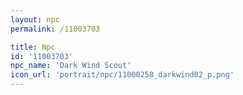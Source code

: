 ```yaml
---
layout: npc
permalink: /11003703

title: Npc
id: '11003703'
npc_name: 'Dark Wind Scout'
icon_url: 'portrait/npc/11000258_darkwind02_p.png'
---
```

